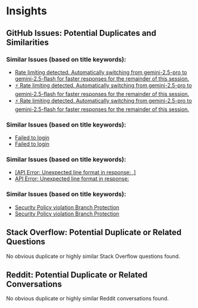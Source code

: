 # Insights

## GitHub Issues: Potential Duplicates and Similarities

### Similar Issues (based on title keywords):
- [Rate limiting detected. Automatically switching from gemini-2.5-pro to gemini-2.5-flash for    faster responses for the remainder of this session.](https://github.com/google-gemini/gemini-cli/issues/2210)
- [⚡ Rate limiting detected. Automatically switching from gemini-2.5-pro to gemini-2.5-flash for    faster responses for the remainder of this session.](https://github.com/google-gemini/gemini-cli/issues/2056)
- [⚡ Rate limiting detected. Automatically switching from gemini-2.5-pro to gemini-2.5-flash   for faster responses for the remainder of this session.](https://github.com/google-gemini/gemini-cli/issues/1460)

### Similar Issues (based on title keywords):
- [Failed to login](https://github.com/google-gemini/gemini-cli/issues/2081)
- [Failed to login](https://github.com/google-gemini/gemini-cli/issues/1802)

### Similar Issues (based on title keywords):
- [[API Error: Unexpected line format in response: ,]](https://github.com/google-gemini/gemini-cli/issues/2071)
- [API Error: Unexpected line format in response:](https://github.com/google-gemini/gemini-cli/issues/1498)

### Similar Issues (based on title keywords):
- [Security Policy violation Branch Protection](https://github.com/google-gemini/gemini-cli/issues/1683)
- [Security Policy violation Branch Protection](https://github.com/google-gemini/gemini-cli/issues/1670)

## Stack Overflow: Potential Duplicate or Related Questions

No obvious duplicate or highly similar Stack Overflow questions found.

## Reddit: Potential Duplicate or Related Conversations

No obvious duplicate or highly similar Reddit conversations found.

